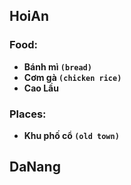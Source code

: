 ## HoiAn

### Food:
- **Bánh mì `(bread)`**
- **Cơm gà `(chicken rice)`**
- **Cao Lầu**

### Places:
- **Khu phố cổ `(old town)`**

## DaNang
